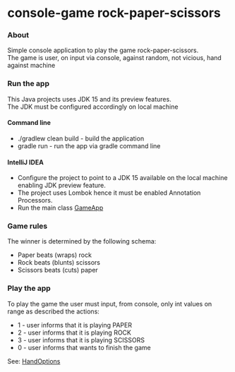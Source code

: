 # console-game rock-paper-scissors

### About

Simple console application to play the game rock-paper-scissors.
<br> The game is user, on input via console, against random, not vicious, hand against machine

### Run the app

This Java projects uses JDK 15 and its preview features.
<br>The JDK must be configured accordingly on local machine

#### Command line

* ./gradlew clean build - build the application
* gradle run - run the app via gradle command line

#### IntelliJ IDEA

* Configure the project to point to a JDK 15 available on the local machine enabling JDK preview
  feature.
* The project uses Lombok hence it must be enabled Annotation Processors.
* Run the main class [GameApp](src/main/java/org/acme/game/GameApp.java)

### Game rules

The winner is determined by the following schema:

* Paper beats (wraps) rock
* Rock beats (blunts) scissors
* Scissors beats (cuts) paper

### Play the app

To play the game the user must input, from console, only int values on range as described the
actions:

* 1 - user informs that it is playing PAPER
* 2 - user informs that it is playing ROCK
* 3 - user informs that it is playing SCISSORS
* 0 - user informs that wants to finish the game

See: [HandOptions](src/main/java/org/acme/game/domain/Hand.java)